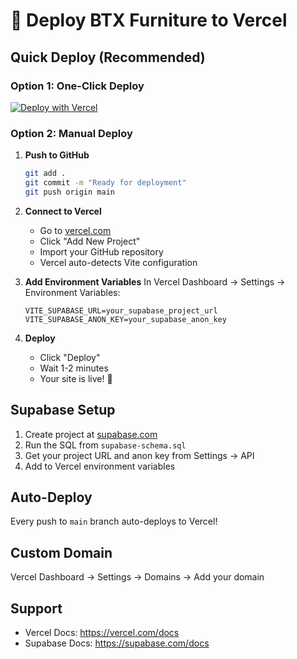# 🚀 Deploy BTX Furniture to Vercel

## Quick Deploy (Recommended)

### Option 1: One-Click Deploy
[![Deploy with Vercel](https://vercel.com/button)](https://vercel.com/new/clone?repository-url=YOUR_GITHUB_REPO_URL)

### Option 2: Manual Deploy

1. **Push to GitHub**
   ```bash
   git add .
   git commit -m "Ready for deployment"
   git push origin main
   ```

2. **Connect to Vercel**
   - Go to [vercel.com](https://vercel.com)
   - Click "Add New Project"
   - Import your GitHub repository
   - Vercel auto-detects Vite configuration

3. **Add Environment Variables**
   In Vercel Dashboard → Settings → Environment Variables:
   ```
   VITE_SUPABASE_URL=your_supabase_project_url
   VITE_SUPABASE_ANON_KEY=your_supabase_anon_key
   ```

4. **Deploy**
   - Click "Deploy"
   - Wait 1-2 minutes
   - Your site is live! 🎉

## Supabase Setup

1. Create project at [supabase.com](https://supabase.com)
2. Run the SQL from `supabase-schema.sql`
3. Get your project URL and anon key from Settings → API
4. Add to Vercel environment variables

## Auto-Deploy
Every push to `main` branch auto-deploys to Vercel!

## Custom Domain
Vercel Dashboard → Settings → Domains → Add your domain

## Support
- Vercel Docs: https://vercel.com/docs
- Supabase Docs: https://supabase.com/docs
